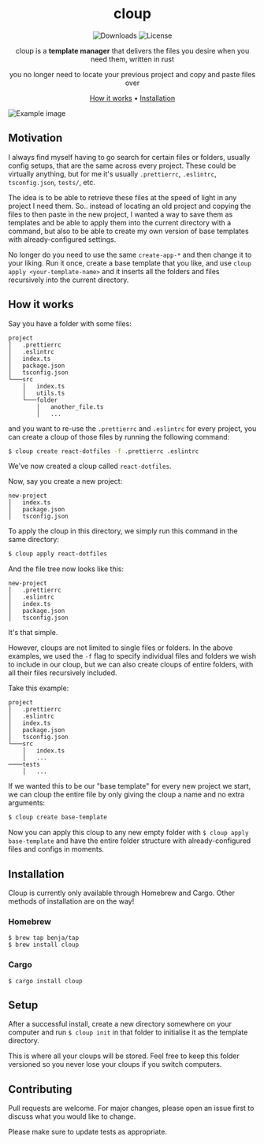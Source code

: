 <div align="center">

# cloup

![Downloads][downloads-badge]
![License][license-badge]

cloup is a **template manager** that delivers the files you desire when you need them, written in rust

you no longer need to locate your previous project and copy and paste files over

[How it works](#how-it-works) •
[Installation](#installation)

</div>

![Example image][image]

## Motivation

I always find myself having to go search for certain files or folders, usually config setups, that are the same across every project. These could be virtually anything, but for me it's usually `.prettierrc`, `.eslintrc`, `tsconfig.json`, `tests/`, etc.

The idea is to be able to retrieve these files at the speed of light in any project I need them. So.. instead of locating an old project and copying the files to then paste in the new project, I wanted a way to save them as templates and be able to apply them into the current directory with a command, but also to be able to create my own version of base templates with already-configured settings.

No longer do you need to use the same `create-app-*` and then change it to your liking. Run it once, create a base template that you like, and use `cloup apply <your-template-name>` and it inserts all the folders and files recursively into the current directory.

## How it works

Say you have a folder with some files:

```
project
│   .prettierrc
│   .eslintrc
│   index.ts
│   package.json
│   tsconfig.json
└───src
    │   index.ts
    │   utils.ts
    └───folder
        │   another_file.ts
        │   ...
```

and you want to re-use the `.prettierrc` and `.eslintrc` for every project, you can create a cloup of those files by running the following command:

```sh
$ cloup create react-dotfiles -f .prettierrc .eslintrc
```

We've now created a cloup called `react-dotfiles`.

Now, say you create a new project:

```
new-project
│   index.ts
│   package.json
│   tsconfig.json
```

To apply the cloup in this directory, we simply run this command in the same directory:

```sh
$ cloup apply react-dotfiles
```

And the file tree now looks like this:

```
new-project
│   .prettierrc
│   .eslintrc
│   index.ts
│   package.json
│   tsconfig.json
```

It's that simple.

However, cloups are not limited to single files or folders. In the above examples, we used the `-f` flag to specify individual files and folders we wish to include in our cloup, but we can also create cloups of entire folders, with all their files recursively included.

Take this example:

```
project
│   .prettierrc
│   .eslintrc
│   index.ts
│   package.json
│   tsconfig.json
└───src
    │   index.ts
    │   ...
────tests
    │   ...
```

If we wanted this to be our "base template" for every new project we start, we can cloup the entire file by only giving the cloup a name and no extra arguments:

```sh
$ cloup create base-template
```

Now you can apply this cloup to any new empty folder with `$ cloup apply base-template` and have the entire folder structure with already-configured files and configs in moments.

## Installation

Cloup is currently only available through Homebrew and Cargo. Other methods of installation are on the way!

### Homebrew

```
$ brew tap benja/tap
$ brew install cloup
```

### Cargo

```
$ cargo install cloup
```

## Setup

After a successful install, create a new directory somewhere on your computer and run `$ cloup init` in that folder to initialise it as the template directory.

This is where all your cloups will be stored. Feel free to keep this folder versioned so you never lose your cloups if you switch computers.

## Contributing

Pull requests are welcome. For major changes, please open an issue first to discuss what you would like to change.

Please make sure to update tests as appropriate.

[downloads-badge]: https://img.shields.io/github/downloads/benja/cloup/total?color=bright-green&style=flat-square
[license-badge]: https://img.shields.io/github/license/benja/cloup?style=flat-square
[image]: contrib/example.png
